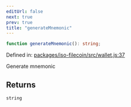 ```yaml
---
editUrl: false
next: true
prev: true
title: "generateMnemonic"
---
```


```ts
function generateMnemonic(): string;
```

Defined in: [packages/iso-filecoin/src/wallet.js:37](https://github.com/hugomrdias/filecoin/blob/main/packages/iso-filecoin/src/wallet.js#L37)

Generate mnemonic

## Returns

`string`
